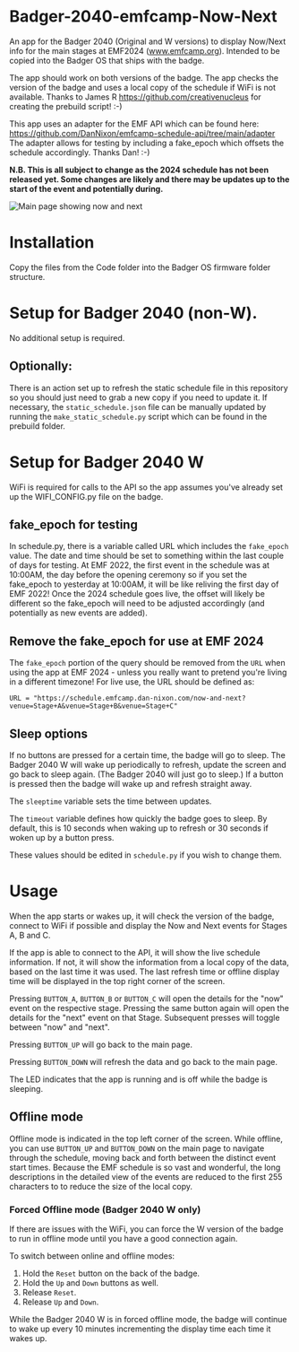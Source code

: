 # Badger-2040-emfcamp-Now-Next
An app for the Badger 2040 (Original and W versions) to display Now/Next info for the main stages at EMF2024 (www.emfcamp.org).  Intended to be copied into the Badger OS that ships with the badge.

The app should work on both versions of the badge.  The app checks the version of the badge and uses a local copy of the schedule if WiFi is not available.  Thanks to James R https://github.com/creativenucleus for creating the prebuild script! :-)

This app uses an adapter for the EMF API which can be found here:  https://github.com/DanNixon/emfcamp-schedule-api/tree/main/adapter
The adapter allows for testing by including a fake_epoch which offsets the schedule accordingly.  Thanks Dan! :-)

**N.B. This is all subject to change as the 2024 schedule has not been released yet.  Some changes are likely and there may be updates up to the start of the event and potentially during.**

![Main page showing now and next](/photos/Main.jpg)

# Installation
Copy the files from the Code folder into the Badger OS firmware folder structure.

# Setup for Badger 2040 (non-W).
No additional setup is required.

## Optionally:
There is an action set up to refresh the static schedule file in this repository so you should just need to grab a new copy if you need to update it.
If necessary, the `static_schedule.json` file can be manually updated by running the `make_static_schedule.py` script which can be found in the prebuild folder.


# Setup for Badger 2040 W
WiFi is required for calls to the API so the app assumes you've already set up the WIFI_CONFIG.py file on the badge.


## fake_epoch for testing
In schedule.py, there is a variable called URL which includes the `fake_epoch` value.  The date and time should be set to something within the last couple of days for testing.  At EMF 2022, the first event in the schedule was at 10:00AM, the day before the opening ceremony so if you set the fake_epoch to yesterday at 10:00AM, it will be like reliving the first day of EMF 2022!
Once the 2024 schedule goes live, the offset will likely be different so the fake_epoch will need to be adjusted accordingly (and potentially as new events are added).


## Remove the fake_epoch for use at EMF 2024
The `fake_epoch` portion of the query should be removed from the `URL` when using the app at EMF 2024 - unless you really want to pretend you're living in a different timezone!
For live use, the URL should be defined as:

`URL = "https://schedule.emfcamp.dan-nixon.com/now-and-next?venue=Stage+A&venue=Stage+B&venue=Stage+C"`


## Sleep options
If no buttons are pressed for a certain time, the badge will go to sleep.  The Badger 2040 W will wake up periodically to refresh, update the screen and go back to sleep again. (The Badger 2040 will just go to sleep.)  If a button is pressed then the badge will wake up and refresh straight away.

The `sleeptime` variable sets the time between updates.

The `timeout` variable defines how quickly the badge goes to sleep.  By default, this is 10 seconds when waking up to refresh or 30 seconds if woken up by a button press.

These values should be edited in `schedule.py` if you wish to change them.


# Usage
When the app starts or wakes up, it will check the version of the badge, connect to WiFi if possible and display the Now and Next events for Stages A, B and C.

If the app is able to connect to the API, it will show the live schedule information.  If not, it will show the information from a local copy of the data, based on the last time it was used.  The last refresh time or offline display time will be displayed in the top right corner of the screen.

Pressing `BUTTON_A`, `BUTTON_B` or `BUTTON_C` will open the details for the "now" event on the respective stage.  Pressing the same button again will open the details for the "next" event on that Stage.  Subsequent presses will toggle between "now" and "next".

Pressing `BUTTON_UP` will go back to the main page.

Pressing `BUTTON_DOWN` will refresh the data and go back to the main page.

The LED indicates that the app is running and is off while the badge is sleeping.

## Offline mode
Offline mode is indicated in the top left corner of the screen.  While offline, you can use `BUTTON_UP` and `BUTTON_DOWN` on the main page to navigate through the schedule, moving back and forth between the distinct event start times.
Because the EMF schedule is so vast and wonderful, the long descriptions in the detailed view of the events are reduced to the first 255 characters to to reduce the size of the local copy.

### Forced Offline mode (Badger 2040 W only)

If there are issues with the WiFi, you can force the W version of the badge to run in offline mode until you have a good connection again.

To switch between online and offline modes:
1. Hold the `Reset` button on the back of the badge.
2. Hold the `Up` and `Down` buttons as well.
3. Release `Reset`.
4. Release `Up` and `Down`.

While the Badger 2040 W is in forced offline mode, the badge will continue to wake up every 10 minutes incrementing the display time each time it wakes up.



